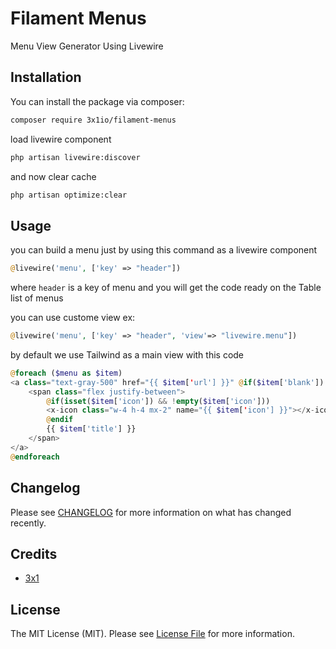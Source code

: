 # Filament Menus

Menu View Generator Using Livewire

## Installation

You can install the package via composer:

```bash
composer require 3x1io/filament-menus
```

load livewire component

```bash
php artisan livewire:discover
```

and now clear cache


```bash
php artisan optimize:clear
```

## Usage

you can build a menu just by using this command as a livewire component

```php 
@livewire('menu', ['key' => "header"])
```

where `header` is a key of menu and you will get the code ready on the Table list of menus

you can use custome view ex:

```php 
@livewire('menu', ['key' => "header", 'view'=> "livewire.menu"])
```

by default we use Tailwind as a main view with this code 

```php
@foreach ($menu as $item)
<a class="text-gray-500" href="{{ $item['url'] }}" @if($item['blank']) target="_blank" @endif>
    <span class="flex justify-between">
        @if(isset($item['icon']) && !empty($item['icon']))
        <x-icon class="w-4 h-4 mx-2" name="{{ $item['icon'] }}"></x-icon>
        @endif
        {{ $item['title'] }}
    </span>
</a>
@endforeach
```

## Changelog

Please see [CHANGELOG](CHANGELOG.md) for more information on what has changed recently.

## Credits

- [3x1](https://github.com/3x1io)

## License

The MIT License (MIT). Please see [License File](LICENSE.md) for more information.
